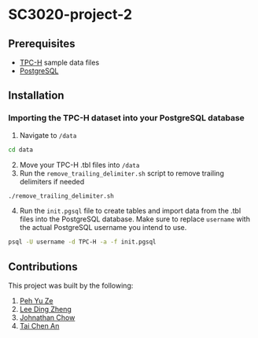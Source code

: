 # SC3020-project-2

## Prerequisites
- [TPC-H](https://www.tpc.org/tpch/) sample data files
- [PostgreSQL](https://www.postgresql.org/)

## Installation 

### Importing the TPC-H dataset into your PostgreSQL database

1. Navigate to `/data`
```bash
cd data
```
2. Move your TPC-H .tbl files into `/data`
3. Run the `remove_trailing_delimiter.sh` script to remove trailing delimiters if needed
```bash
./remove_trailing_delimiter.sh
```
4. Run the `init.pgsql` file to create tables and import data from the .tbl files into the PostgreSQL database. Make sure to replace `username` with the actual PostgreSQL username you intend to use.
```bash
psql -U username -d TPC-H -a -f init.pgsql
```
  

## Contributions
This project was built by the following:
1. [Peh Yu Ze](https://github.com/pehyuze)
2. [Lee Ding Zheng](https://github.com/leedz31)
3. [Johnathan Chow](https://github.com/john14759)
4. [Tai Chen An](https://github.com/taica00)
